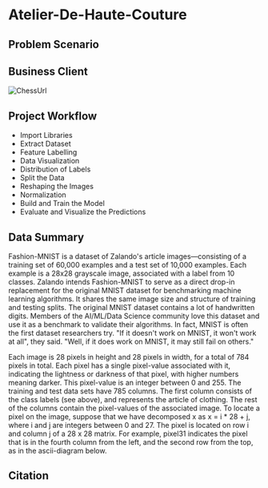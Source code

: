 # Atelier-De-Haute-Couture

## Problem Scenario
## Business Client
![ChessUrl](https://images.squarespace-cdn.com/content/v1/5d48ece5c9b54700015ba784/1603698100793-GRLKR2D44TY660KTLMNB/Milan+Fashion+App+UI+Kit-web-15.gif"chess")


## Project Workflow
- Import Libraries
- Extract Dataset
- Feature Labelling
- Data Visualization
- Distribution of Labels
- Split the Data
- Reshaping the Images
- Normalization
- Build and Train the Model
- Evaluate and Visualize the Predictions

## Data Summary
Fashion-MNIST is a dataset of Zalando's article images—consisting of a training set of 60,000 examples and a test set of 10,000 examples. Each example is a 28x28 grayscale image, associated with a label from 10 classes. Zalando intends Fashion-MNIST to serve as a direct drop-in replacement for the original MNIST dataset for benchmarking machine learning algorithms. It shares the same image size and structure of training and testing splits. The original MNIST dataset contains a lot of handwritten digits. Members of the AI/ML/Data Science community love this dataset and use it as a benchmark to validate their algorithms. In fact, MNIST is often the first dataset researchers try.  "If it doesn't work on MNIST, it won't work at all", they said. "Well, if it does work on MNIST, it may still fail on others."

Each image is 28 pixels in height and 28 pixels in width, for a total of 784 pixels in total.
Each pixel has a single pixel-value associated with it, indicating the lightness or darkness of that pixel, with higher numbers meaning darker. This pixel-value is an integer between 0 and 255.
The training and test data sets have 785 columns.
The first column consists of the class labels (see above), and represents the article of clothing.
The rest of the columns contain the pixel-values of the associated image.
To locate a pixel on the image, suppose that we have decomposed x as x = i * 28 + j, where i and j are integers between 0 and 27. The pixel is located on row i and column j of a 28 x 28 matrix. For example, pixel31 indicates the pixel that is in the fourth column from the left, and the second row from the top, as in the ascii-diagram below.

## Citation

